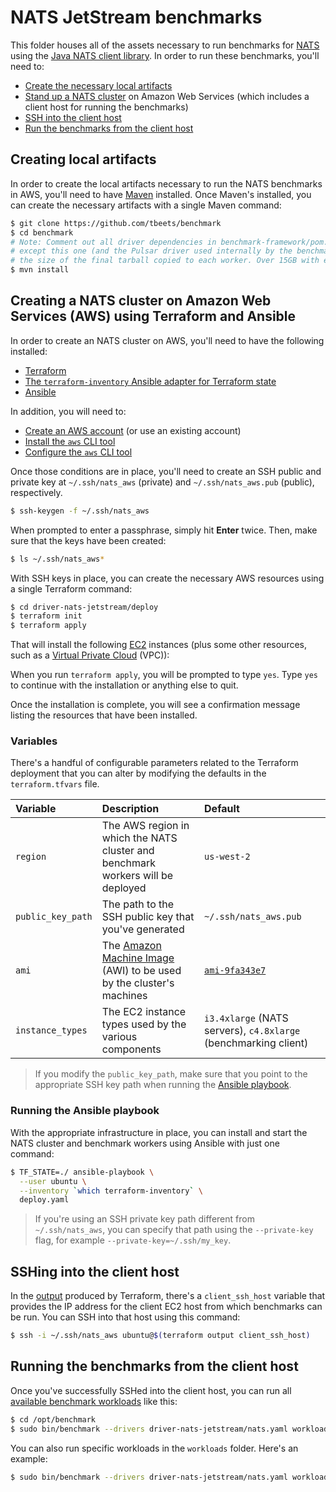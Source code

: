 # NATS JetStream benchmarks

This folder houses all of the assets necessary to run benchmarks for [NATS](https://nats.io/) using the [Java NATS client library](https://github.com/nats-io/nats.java). In order to run these benchmarks, you'll need to:

* [Create the necessary local artifacts](#creating-local-artifacts)
* [Stand up a NATS cluster](#creating-a-nats-cluster-on-amazon-web-services-aws-using-terraform-and-ansible) on Amazon Web Services (which includes a client host for running the benchmarks)
* [SSH into the client host](#sshing-into-the-client-host)
* [Run the benchmarks from the client host](#running-the-benchmarks-from-the-client-host)

## Creating local artifacts

In order to create the local artifacts necessary to run the NATS benchmarks in AWS, you'll need to have [Maven](https://maven.apache.org/install.html) installed. Once Maven's installed, you can create the necessary artifacts with a single Maven command:

```bash
$ git clone https://github.com/tbeets/benchmark
$ cd benchmark
# Note: Comment out all driver dependencies in benchmark-framework/pom.xml 
# except this one (and the Pulsar driver used internally by the benchmark) to reduce
# the size of the final tarball copied to each worker. Over 15GB with every driver!
$ mvn install
```

## Creating a NATS cluster on Amazon Web Services (AWS) using Terraform and Ansible

In order to create an NATS cluster on AWS, you'll need to have the following installed:

* [Terraform](https://terraform.io)
* [The `terraform-inventory` Ansible adapter for Terraform state](https://github.com/adammck/terraform-inventory)
* [Ansible](http://docs.ansible.com/ansible/latest/intro_installation.html)

In addition, you will need to:

* [Create an AWS account](https://aws.amazon.com/account/) (or use an existing account)
* [Install the `aws` CLI tool](https://aws.amazon.com/cli/)
* [Configure the `aws` CLI tool](http://docs.aws.amazon.com/cli/latest/userguide/cli-chap-getting-started.html)

Once those conditions are in place, you'll need to create an SSH public and private key at `~/.ssh/nats_aws` (private) and `~/.ssh/nats_aws.pub` (public), respectively.

```bash
$ ssh-keygen -f ~/.ssh/nats_aws
```

When prompted to enter a passphrase, simply hit **Enter** twice. Then, make sure that the keys have been created:

```bash
$ ls ~/.ssh/nats_aws*
```

With SSH keys in place, you can create the necessary AWS resources using a single Terraform command:

```bash
$ cd driver-nats-jetstream/deploy
$ terraform init
$ terraform apply
```

That will install the following [EC2](https://aws.amazon.com/ec2) instances (plus some other resources, such as a [Virtual Private Cloud](https://aws.amazon.com/vpc/) (VPC)):

When you run `terraform apply`, you will be prompted to type `yes`. Type `yes` to continue with the installation or anything else to quit.

Once the installation is complete, you will see a confirmation message listing the resources that have been installed.

### Variables

There's a handful of configurable parameters related to the Terraform deployment that you can alter by modifying the defaults in the `terraform.tfvars` file.

Variable | Description | Default
:--------|:------------|:-------
`region` | The AWS region in which the NATS cluster and benchmark workers will be deployed | `us-west-2`
`public_key_path` | The path to the SSH public key that you've generated | `~/.ssh/nats_aws.pub`
`ami` | The [Amazon Machine Image](http://docs.aws.amazon.com/AWSEC2/latest/UserGuide/AMIs.html) (AWI) to be used by the cluster's machines | [`ami-9fa343e7`](https://access.redhat.com/articles/3135091)
`instance_types` | The EC2 instance types used by the various components | `i3.4xlarge` (NATS servers), `c4.8xlarge` (benchmarking client)

> If you modify the `public_key_path`, make sure that you point to the appropriate SSH key path when running the [Ansible playbook](#running-the-ansible-playbook).

### Running the Ansible playbook

With the appropriate infrastructure in place, you can install and start the NATS cluster and benchmark workers using Ansible with just one command:

```bash
$ TF_STATE=./ ansible-playbook \
  --user ubuntu \
  --inventory `which terraform-inventory` \
  deploy.yaml
```

> If you're using an SSH private key path different from `~/.ssh/nats_aws`, you can specify that path using the `--private-key` flag, for example `--private-key=~/.ssh/my_key`.

## SSHing into the client host

In the [output](https://www.terraform.io/intro/getting-started/outputs.html) produced by Terraform, there's a `client_ssh_host` variable that provides the IP address for the client EC2 host from which benchmarks can be run. You can SSH into that host using this command:

```bash
$ ssh -i ~/.ssh/nats_aws ubuntu@$(terraform output client_ssh_host)
```

## Running the benchmarks from the client host

Once you've successfully SSHed into the client host, you can run all [available benchmark workloads](../#benchmarking-workloads) like this:

```bash
$ cd /opt/benchmark
$ sudo bin/benchmark --drivers driver-nats-jetstream/nats.yaml workloads/*.yaml
```

You can also run specific workloads in the `workloads` folder. Here's an example:

```bash
$ sudo bin/benchmark --drivers driver-nats-jetstream/nats.yaml workloads/1-topic-16-partitions-1kb.yaml
```